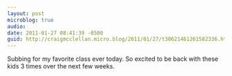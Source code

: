```yaml
---
layout: post
microblog: true
audio: 
date: 2011-01-27 08:41:39 -0500
guid: http://craigmcclellan.micro.blog/2011/01/27/t30621461261582336.html
---
```

Subbing for my favorite class ever today. So excited to be back with these kids 3 times over the next few weeks.
